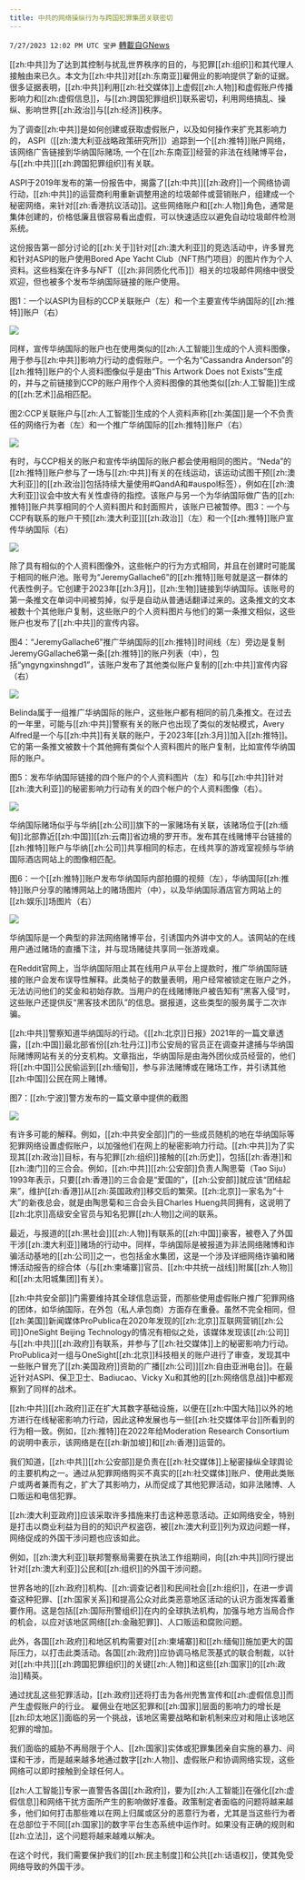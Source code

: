 ```yaml
---
title: 中共的网络操纵行为与跨国犯罪集团关联密切
---
```

`7/27/2023 12:02 PM UTC 宝尹` [轉載自GNews](https://gnews.org/articles/1492018)

[[zh:中共]]为了达到其控制与扰乱世界秩序的目的，与犯罪[[zh:组织]]和其代理人接触由来已久。本文为[[zh:中共]]对[[zh:东南亚]]雇佣业的影响提供了新的证据。很多证据表明，[[zh:中共]]利用[[zh:社交媒体]]上虚假[[zh:人物]]和虚假账户传播影响力和[[zh:虚假信息]]，与[[zh:跨国犯罪组织]]联系密切，利用网络搞乱、操纵、影响世界[[zh:政治]]与[[zh:经济]]秩序。

为了调查[[zh:中共]]是如何创建或获取虚假账户，以及如何操作来扩充其影响力的， ASPI（[[zh:澳大利亚战略政策研究所]]）追踪到一个[[zh:推特]]账户网络，该网络广告链接到华纳国际赌场, 一个在[[zh:东南亚]]经营的非法在线赌博平台，与[[zh:中共]][[zh:跨国犯罪组织]]有关联。

ASPI于2019年发布的第一份报告中，揭露了[[zh:中共]][[zh:政府]]一个网络协调行动，[[zh:中共]]的运营商利用重新调整用途的垃圾邮件或营销账户，组建成一个秘密网络，来针对[[zh:香港抗议活动]]。这些网络账户和[[zh:人物]]角色，通常是集体创建的，价格低廉且很容易看出虚假，可以快速适应以避免自动垃圾邮件检测系统。

这份报告第一部分讨论的[[zh:关于]]针对[[zh:澳大利亚]]的竞选活动中，许多冒充和针对ASPI的账户使用Bored Ape Yacht Club（NFT热门项目）的图片作为个人资料。这些档案在许多与NFT（[[zh:非同质化代币]]）相关的垃圾邮件网络中很受欢迎，但也被多个发布华纳国际链接的账户使用。

图1：一个以ASPI为目标的CCP关联账户（左）和一个主要宣传华纳国际的[[zh:推特]]账户（右）

![](https://i.imgur.com/tXfHQ5Z.png)

同样，宣传华纳国际的账户也在使用类似的[[zh:人工智能]]生成的个人资料图像，用于参与[[zh:中共]]影响力行动的虚假账户。一个名为“Cassandra Anderson”的[[zh:推特]]账户的个人资料图像似乎是由“This Artwork Does not Exists”生成的，并与之前链接到CCP的账户用作个人资料图像的其他类似[[zh:人工智能]]生成的[[zh:艺术]]品相匹配。

图2:CCP关联账户与[[zh:人工智能]]生成的个人资料声称[[zh:美国]]是一个不负责任的网络行为者（左）和一个推广华纳国际的[[zh:推特]]账户（右）

![](https://i.imgur.com/tV7KMOE.png)

有时，与CCP相关的账户和宣传华纳国际的账户都会使用相同的图片。“Neda”的[[zh:推特]]账户参与了一场与[[zh:中共]]有关的在线运动，该运动试图干预[[zh:澳大利亚]]的[[zh:政治]]包括持续大量使用#QandA和#auspol标签），例如在[[zh:澳大利亚]]议会中放大有关性虐待的指控。该账户与另一个为华纳国际做广告的[[zh:推特]]账户共享相同的个人资料图片和封面照片，该账户已被暂停。图3：一个与CCP有联系的账户干预[[zh:澳大利亚]][[zh:政治]]（左）和一个[[zh:推特]]账户宣传华纳国际（右）

![](https://i.imgur.com/whFboxD.png)


除了具有相似的个人资料图像外，这些帐户的行为方式相同，并且在创建时可能属于相同的帐户池。账号为“JeremyGallache6”的[[zh:推特]]账号就是这一群体的代表性例子。它创建于2023年[[zh:3月]]，[[zh:生物]]链接到华纳国际。该账号的第一条推文在单词中间被剪掉，似乎是自动从普通话翻译过来的。这条推文的文本被数十个其他账户复制，这些账户的个人资料图片与他们的第一条推文相似，这些账户也发布了[[zh:中共]]的宣传内容。

图4：“JeremyGallache6”推广华纳国际的[[zh:推特]]时间线（左）旁边是复制JeremyGGallache6第一条[[zh:推特]]的账户列表（中），包括“yngyngxinshngd1”，该账户发布了其他类似账户复制的[[zh:中共]]宣传内容（右）

![](https://i.imgur.com/avaB08v.png)

Belinda属于一组推广华纳国际的账户，这些账户都有相同的前几条推文。在过去的一年里，可能与[[zh:中共]]警察有关的账户也出现了类似的发帖模式，Avery Alfred是一个与[[zh:中共]]有关联的账户，于2023年[[zh:3月]]加入[[zh:推特]]。它的第一条推文被数十个其他拥有类似个人资料图片的账户复制，比如宣传华纳国际的账户。

图5：发布华纳国际链接的四个账户的个人资料图片（左）和与[[zh:中共]]针对[[zh:澳大利亚]]的秘密影响力行动有关的四个帐户的个人资料图像（右）。

![](https://i.imgur.com/miwwj2g.png)

华纳国际赌场似乎与华纳[[zh:公司]]旗下的一家赌场有关联，该赌场位于[[zh:缅甸]]北部靠近[[zh:中国]][[zh:云南]]省边境的罗开市。发布其在线赌博平台链接的[[zh:推特]]账户与华纳[[zh:公司]]共享相同的标志，在线共享的游戏室视频与华纳国际酒店网站上的图像相匹配。

图6：一个[[zh:推特]]账户发布华纳国际内部拍摄的视频（左），华纳国际[[zh:推特]]账户分享的赌博网站上的赌场图片（中），以及华纳国际酒店官方网站上的[[zh:娱乐]]场图片（右）

![](https://i.imgur.com/sJHtGKr.png)

华纳国际是一个典型的非法网络赌博平台，引诱国内外讲中文的人。该网站的在线用户通过赌场的直播下注，并与现场赌徒共享同一张游戏桌。

在Reddit官网上，当华纳国际阻止其在线用户从平台上提款时，推广华纳国际链接的账户会发布误导性解释。此类帖子的数量表明，用户经常被锁定在账户之外，无法访问他们的奖金和初始存款。当用户的在线赌博账户被告知有“黑客入侵”时，这些账户还提供反“黑客技术团队”的信息。据报道，这些类型的服务属于二次诈骗。

[[zh:中共]]警察知道华纳国际的行动。《[[zh:北京]]日报》2021年的一篇文章透露，[[zh:中国]]最北部省份[[zh:牡丹江]]市公安局的官员正在调查并逮捕与华纳国际赌博网站有关的分支机构。文章指出，华纳国际是由海外团伙成员经营的，他们将[[zh:中国]]公民偷运到[[zh:缅甸]]，参与非法赌博或在赌场工作，并引诱其他[[zh:中国]]公民在网上赌博。

图7：[[zh:宁波]]警方发布的一篇文章中提供的截图

![](https://i.imgur.com/Me7LbLu.png)

有许多可能的解释。例如，[[zh:中共安全部]]门的一些成员随机的地在华纳国际等犯罪网络设置虚假账户，以加强他们在网上的秘密影响力行动。[[zh:中共]]为了实现其[[zh:政治]]目标，有与犯罪[[zh:组织]]接触的[[zh:历史]]，包括[[zh:香港]]和[[zh:澳门]]的三合会。例如，[[zh:中共]][[zh:公安部]]负责人陶思菊（Tao Siju）1993年表示，只要[[zh:香港]]的三合会是“爱国的”，[[zh:公安部]]就应该“团结起来”，维护[[zh:香港]]从[[zh:英国政府]]移交后的繁荣。[[zh:北京]]一家名为“十大”的新夜总会，就是由陶思菊和三合会头目Charles Hueng共同拥有，这说明了[[zh:北京]]高级安全官员与知名犯罪[[zh:人物]]之间的联系。

最近，与报道的[[zh:黑社会]][[zh:人物]]有联系的[[zh:中国]]豪客，被卷入了外国干涉[[zh:澳大利亚]]赌场的行动中。同样，华纳国际是被报道为非法网络赌博和诈骗活动基地的[[zh:公司]]之一，也包括金水集团，这是一个涉及详细网络诈骗和赌博活动报告的综合体（与[[zh:柬埔寨]]官员、[[zh:中共统一战线]]附属[[zh:人物]]和[[zh:太阳城集团]]有关）。

[[zh:中共安全部]]门需要维持其全球信息运营，而那些使用虚假账户推广犯罪网络的团体，如华纳国际，在外包（私人承包商）方面存在重叠。虽然不完全相同，但[[zh:美国]]新闻媒体ProPublica在2020年发现的[[zh:北京]]互联网营销[[zh:公司]]OneSight Beijing Technology的情况有相似之处，该媒体发现该[[zh:公司]]与[[zh:中共]][[zh:政府]]有联系，并参与了[[zh:社交媒体]]上的秘密影响力行动。ProPublica对一组与OneSight[[zh:北京]]科技相关的账户进行了审查，发现其中一些账户冒充了[[zh:美国政府]]资助的广播[[zh:公司]][[zh:自由亚洲电台]]。在最近针对ASPI、保卫卫士、Badiucao、Vicky Xu和其他的[[zh:网络信息战]]中都观察到了同样的战术。

[[zh:中共]][[zh:政府]]正在扩大其数字基础设施，以便在[[zh:中国大陆]]以外的地方进行在线秘密影响力行动，因此这种发展也与一些[[zh:社交媒体平台]]所看到的行为相一致。例如，[[zh:推特]]在2022年给Moderation Research Consortium的说明中表示，该网络是在[[zh:新加坡]]和[[zh:香港]]运营的。

我们知道，[[zh:中共]][[zh:公安部]]是负责在[[zh:社交媒体]]上秘密操纵全球舆论的主要机构之一。通过从犯罪网络购买不真实的[[zh:社交媒体]]账户、使用此类账户或两者兼而有之，扩大了其影响力，从而促成了其他犯罪活动，如非法赌博、人口贩运和电信犯罪。

[[zh:澳大利亚政府]]应该采取许多措施来打击这种恶意活动。正如网络安全，特别是打击以商业利益为目的的知识产权盗窃，被[[zh:澳大利亚]]列为双边问题一样，网络促成的外国干涉问题也应该如此。

例如，[[zh:澳大利亚]]联邦警察局需要在执法工作组期间，向[[zh:中共]]同行提出针对[[zh:澳大利亚]]公民和[[zh:组织]]的外国干涉问题。

世界各地的[[zh:政府]]机构、[[zh:调查记者]]和民间社会[[zh:组织]]，在进一步调查这种犯罪、[[zh:国家关系]]和提高公众对此类恶意地区活动的认识方面发挥着重要作用。这是包括[[zh:国际刑警组织]]在内的全球执法机构，加强与地方当局合作的机会，以应对该地区网络[[zh:金融犯罪]]、人口贩运和腐败问题。

此外，各国[[zh:政府]]和地区机构需要对[[zh:柬埔寨]]和[[zh:缅甸]]施加更大的国际压力，以打击此类活动。各国[[zh:政府]]应协调马格尼茨基式的联合制裁，以针对[[zh:中共]][[zh:跨国犯罪组织]]的关键[[zh:人物]]和这些[[zh:国家]]的[[zh:政治]]精英。

通过扰乱这些犯罪活动，[[zh:政府]]还将打击为各州兜售宣传和[[zh:虚假信息]]而产生虚假账户的行业。
雇佣业在地区犯罪和[[zh:国家]]层面的影响力的增长是[[zh:印太地区]]面临的另一个挑战，该地区需要战略和新机制来应对和阻止该地区犯罪的增加。

我们面临的威胁不再局限于个人、[[zh:国家]]实体或犯罪集团亲自实施的暴力、间谍和干涉，而是越来越多地通过数字[[zh:人物]]、虚假账户和协调网络实现，这些网络可以即时接触到全球任何人。

[[zh:人工智能]]专家一直警告各国[[zh:政府]]，要为[[zh:人工智能]]在强化[[zh:虚假信息]]和网络干扰方面所产生的影响做好准备。政策制定者面临的问题将越来越多，他们如何打击那些难以在网上归属或区分的恶意行为者，尤其是当这些行为者在总部位于不同[[zh:国家]]的数字平台生态系统中运作时。如果没有正确的规则和[[zh:立法]]，这个问题将越来越难以解决。  

在这个时代，我们需要保护我们的[[zh:民主制度]]和公共[[zh:话语权]]，使其免受网络导致的外国干涉。
